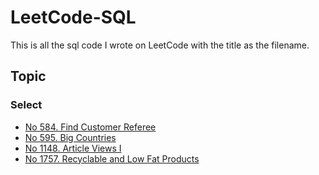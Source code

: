 # LeetCode-SQL
This is all the sql code I wrote on LeetCode with the title as the filename.

## Topic

### Select

- [No 584. Find Customer Referee](src/Select/584_Find_Customer_Referee.sql)
- [No 595. Big Countries](src/Select/595_Big_Countries.sql)
- [No 1148. Article Views I](src/Select/1148_Article_Views_I.sql)
- [No 1757. Recyclable and Low Fat Products](src/Select/1757_Recyclable_and_Low_Fat_Products.sql)


